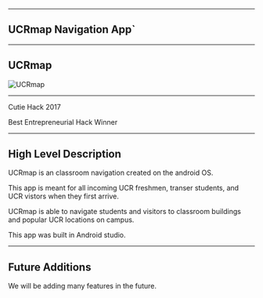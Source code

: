 
---------
UCRmap Navigation App`
------------

------
UCRmap
--------

![UCRmap](https://challengepost-s3-challengepost.netdna-ssl.com/photos/production/software_photos/000/511/154/datas/gallery.jpg)


-------
Cutie Hack 2017

Best Entrepreneurial Hack Winner

----------
High Level Description
-----

UCRmap is an classroom navigation created on the android OS.

This app is meant for all incoming UCR freshmen, transer students, and UCR vistors when they first arrive.

UCRmap is able to navigate students and visitors to classroom buildings and popular UCR locations on campus.

This app was built in Android studio.

------
Future Additions
---------

We will be adding many features in the future.
